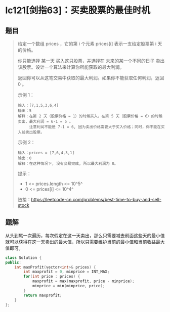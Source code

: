 # lc121[剑指63]：买卖股票的最佳时机

## 题目

> 给定一个数组 prices ，它的第 i 个元素 prices[i] 表示一支给定股票第 i 天的价格。
>
> 你只能选择 某一天 买入这只股票，并选择在 未来的某一个不同的日子 卖出该股票。设计一个算法来计算你所能获取的最大利润。
>
> 返回你可以从这笔交易中获取的最大利润。如果你不能获取任何利润，返回 0 。
>
>  
>
> 示例 1：
>
> ```
> 输入：[7,1,5,3,6,4]
> 输出：5
> 解释：在第 2 天（股票价格 = 1）的时候买入，在第 5 天（股票价格 = 6）的时候卖出，最大利润 = 6-1 = 5 。
>      注意利润不能是 7-1 = 6, 因为卖出价格需要大于买入价格；同时，你不能在买入前卖出股票。
> ```
>
> 示例 2：
>
> ```
> 输入：prices = [7,6,4,3,1]
> 输出：0
> 解释：在这种情况下, 没有交易完成, 所以最大利润为 0。
> ```
>
> 
>
>
> 提示：
>
> - 1 <= prices.length <= 10^5^
> - 0 <= prices[i] <= 10^4^
>
> 
>
> 链接：https://leetcode-cn.com/problems/best-time-to-buy-and-sell-stock

## 题解

从头到尾一次遍历，每次假定在这一天卖出，那么只需要减去前面这些天的最小值就可以获得在这一天卖出的最大值，所以只需要维护当前的最小值和当前收益最大值即可。

```c++
class Solution {
public:
    int maxProfit(vector<int>& prices) {
        int maxprofit = 0, minprice = INT_MAX;
        for(int price : prices) {
            maxprofit = max(maxprofit, price - minprice);
            minprice = min(minprice, price);
        }
        return maxprofit;
    }
};
```

